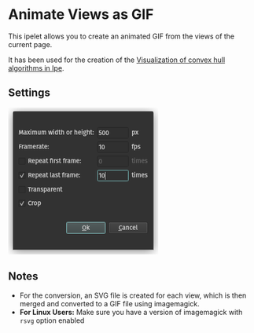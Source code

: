 # Animate Views as GIF

This ipelet allows you to create an animated GIF from the views of the current page.

It has been used for the creation of the [Visualization of convex hull algorithms in Ipe](https://github.com/Marian-Braendle/convex-hull-algorithms).

## Settings
![settings dialog](img/dialog.png)

## Notes

- For the conversion, an SVG file is created for each view, which is then merged and converted to a GIF file using imagemagick.
- **For Linux Users:** Make sure you have a version of imagemagick with `rsvg` option enabled
